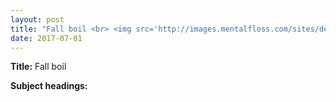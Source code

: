```yaml
---
layout: post
title: "Fall boil <br> <img src='http://images.mentalfloss.com/sites/default/files/styles/insert_main_wide_image/public/aluminumfoil_ball.png' height='200' width='235'>"
date: 2017-07-01
---
```


**Title:** Fall boil

**Subject headings:**

